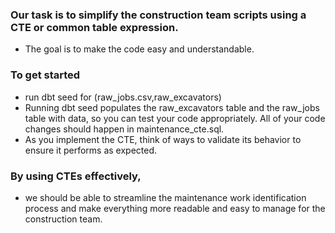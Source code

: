 ### Our task is to simplify the construction team scripts using a CTE or common table expression. 
- The goal is to make the code easy and understandable. 

### To get started
- run dbt seed for (raw_jobs.csv,raw_excavators)
- Running dbt seed populates the raw_excavators table and the raw_jobs table with data, so you can test your code appropriately.
 All of your code changes should happen in maintenance_cte.sql.
- As you implement the CTE, think of ways to validate its behavior to ensure it performs as expected. 

### By using CTEs effectively, 
- we should be able to streamline the maintenance work identification process and make everything 
  more readable and easy to manage for the construction team.